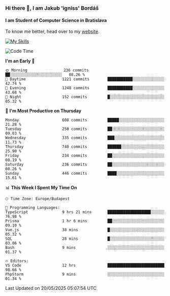 ### Hi there 👋, I am Jakub 'igniss' Bordáš

#### I am Student of Computer Science in Bratislava
To know me better, head over to my [website](https://bordas.sk).

[![My Skills](https://skillicons.dev/icons?i=js,typescript,html,css,figma,svelte,vue,next,postgresql,nest,express,nodejs)](https://bordas.sk)


<!--START_SECTION:waka-->
![Code Time](http://img.shields.io/badge/Code%20Time-1%2C901%20hrs%2026%20mins-blue)

**I'm an Early 🐤** 

```text
🌞 Morning                236 commits         ██░░░░░░░░░░░░░░░░░░░░░░░   08.26 % 
🌆 Daytime                1221 commits        ███████████░░░░░░░░░░░░░░   42.74 % 
🌃 Evening                1248 commits        ███████████░░░░░░░░░░░░░░   43.68 % 
🌙 Night                  152 commits         █░░░░░░░░░░░░░░░░░░░░░░░░   05.32 % 
```
📅 **I'm Most Productive on Thursday** 

```text
Monday                   608 commits         █████░░░░░░░░░░░░░░░░░░░░   21.28 % 
Tuesday                  258 commits         ██░░░░░░░░░░░░░░░░░░░░░░░   09.03 % 
Wednesday                335 commits         ███░░░░░░░░░░░░░░░░░░░░░░   11.73 % 
Thursday                 740 commits         ██████░░░░░░░░░░░░░░░░░░░   25.90 % 
Friday                   234 commits         ██░░░░░░░░░░░░░░░░░░░░░░░   08.19 % 
Saturday                 236 commits         ██░░░░░░░░░░░░░░░░░░░░░░░   08.26 % 
Sunday                   446 commits         ████░░░░░░░░░░░░░░░░░░░░░   15.61 % 
```


📊 **This Week I Spent My Time On** 

```text
🕑︎ Time Zone: Europe/Budapest

💬 Programming Languages: 
TypeScript               9 hrs 21 mins       ███████████████████░░░░░░   76.98 % 
Prisma                   1 hr 6 mins         ██░░░░░░░░░░░░░░░░░░░░░░░   09.10 % 
Vue.js                   38 mins             █░░░░░░░░░░░░░░░░░░░░░░░░   05.32 % 
SQL                      28 mins             █░░░░░░░░░░░░░░░░░░░░░░░░   03.86 % 
Bash                     9 mins              ░░░░░░░░░░░░░░░░░░░░░░░░░   01.37 % 

🔥 Editors: 
VS Code                  12 hrs              █████████████████████████   98.66 % 
PhpStorm                 9 mins              ░░░░░░░░░░░░░░░░░░░░░░░░░   01.34 % 
```


 Last Updated on 20/05/2025 05:07:54 UTC
<!--END_SECTION:waka-->

